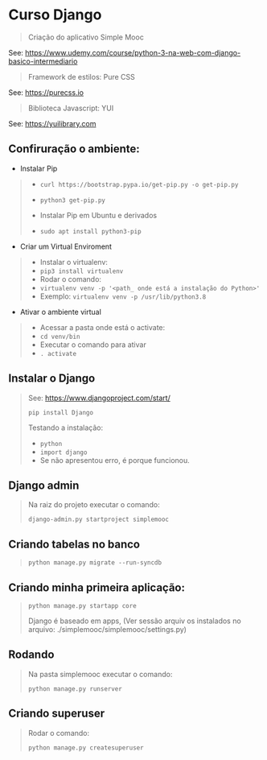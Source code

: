 # Curso Django

> Criação do aplicativo Simple Mooc

See: https://www.udemy.com/course/python-3-na-web-com-django-basico-intermediario

> Framework de estilos: Pure CSS

See: https://purecss.io

> Biblioteca Javascript: YUI

See: https://yuilibrary.com

## Confiruração o ambiente:

* Instalar Pip
>* `curl https://bootstrap.pypa.io/get-pip.py -o get-pip.py`
>
>* `python3 get-pip.py`
>
>* Instalar Pip em Ubuntu e derivados
>  * `sudo apt install python3-pip`

* Criar um Virtual Enviroment
>* Instalar o virtualenv:
>  * `pip3 install virtualenv`
>* Rodar o comando:
>  * `virtualenv venv -p '<path_ onde está a instalação do Python>'` 
>  * Exemplo: `virtualenv venv -p /usr/lib/python3.8`
>
* Ativar o ambiente virtual
>* Acessar a pasta onde está o activate: 
>  * `cd venv/bin`
>* Executar o comando para ativar
>  * `. activate`

## Instalar o Django

> See: https://www.djangoproject.com/start/
>
> `pip install Django`
>
> Testando a instalação:
>* `python`
>* `import django` 
>  * Se não apresentou erro, é porque funcionou.
## Django admin
> Na raiz do projeto executar o comando:
>
> `django-admin.py startproject simplemooc`
>
> 
## Criando tabelas no banco
> `python manage.py migrate --run-syncdb`

## Criando minha primeira aplicação:
> `python manage.py startapp core`
> 
> Django é baseado em apps, (Ver sessão arquiv
>os instalados no arquivo: ./simplemooc/simplemooc/settings.py)

## Rodando
> Na pasta simplemooc executar o comando: 
>
> `python manage.py runserver`

## Criando superuser
> Rodar o comando:
>
> `python manage.py createsuperuser`